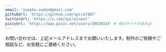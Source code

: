```yaml
---
email: 'suwako.oudon@gmail.com'
githubUrl: 'https://github.com/spiral987'
twitterUrl: 'https://x.com/spiralneet'
pixivUrl: 'https://www.pixiv.net/users/28830324' # 他のサイトがあれば
---
```


お問い合わせは、上記メールアドレスまでお願いいたします。制作のご依頼やご相談など、お気軽にご連絡ください。